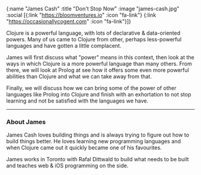 {:name "James Cash"
 :title "Don't Stop Now"
 :image "james-cash.jpg"
 :social [{:link "https://bloomventures.io" :icon "fa-link"}
          {:link "https://occasionallycogent.com" :icon "fa-link"}]}

Clojure is a powerful language, with lots of declarative & data-oriented powers. Many of us came to Clojure from other, perhaps less-powerful languages and have gotten a little complacent. 

James will first discuss what "power" means in this context, then look at the ways in which Clojure is a more powerful language than many others. From there, we will look at Prolog at see how it offers some even more powerful abilities than Clojure and what we can take away from that.

Finally, we will discuss how we can bring some of the power of other languages like Prolog into Clojure and finish with an exhortation to not stop learning and not be satisfied with the languages we have.

---

### About James

James Cash loves building things and is always trying to figure out how to build things better. He loves learning new programming languages and when Clojure came out it quickly became one of his favourites.

James works in Toronto with Rafal Dittwald to build what needs to be built and teaches web & iOS programming on the side.